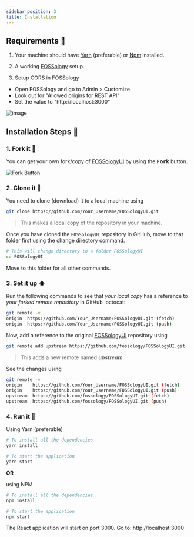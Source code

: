 ```yaml
---
sidebar_position: 3
title: Installation
---
```

<!--
SPDX-License-Identifier: CC-BY-SA-4.0

SPDX-FileCopyrightText: 2021 Aman Dwivedi <aman.dwivedi5@gmail.com>
SPDX-FileCopyrightText: 2021 Shruti Agarwal <mail2shruti.ag@gmail.com>
-->
## Requirements :scroll:

1. Your machine should have [Yarn](https://classic.yarnpkg.com/en/docs/install/#windows-stable) (preferable) or [Npm](https://docs.npmjs.com/downloading-and-installing-node-js-and-npm) installed.

2. A working [FOSSology](https://github.com/fossology/fossology#installation) setup.

3. Setup CORS in FOSSology 
- Open FOSSology and go to Admin > Customize.
- Look out for "Allowed origins for REST API"
- Set the value to "http://localhost:3000"

![image](https://user-images.githubusercontent.com/54680709/124949150-f183db80-e02e-11eb-8c5f-757a7a321d88.png)

## Installation Steps :walking:

### 1. Fork it :fork_and_knife:

You can get your own fork/copy of [FOSSologyUI](https://github.com/fossology/FOSSologyUI) by using the <kbd><b>Fork</b></kbd> button.

[![Fork Button](https://help.github.com/assets/images/help/repository/fork_button.jpg)](https://github.com/fossology/FOSSologyUI)

### 2. Clone it :busts_in_silhouette:

You need to clone (download) it to a local machine using

```sh
git clone https://github.com/Your_Username/FOSSologyUI.git
```

> This makes a local copy of the repository in your machine.

Once you have cloned the `FOSSologyUI` repository in GitHub, move to that folder first using the change directory command.

```sh
# This will change directory to a folder FOSSologyUI
cd FOSSologyUI
```

Move to this folder for all other commands.

### 3. Set it up :arrow_up:

Run the following commands to see that _your local copy_ has a reference to _your forked remote repository_ in GitHub :octocat:

```sh
git remote -v
origin  https://github.com/Your_Username/FOSSologyUI.git (fetch)
origin  https://github.com/Your_Username/FOSSologyUI.git (push)
```

Now, add a reference to the original [FOSSologyUI](https://github.com/fossology/FOSSologyUI) repository using

```sh
git remote add upstream https://github.com/fossology/FOSSologyUI.git
```

> This adds a new remote named **_upstream_**.

See the changes using

```sh
git remote -v
origin    https://github.com/Your_Username/FOSSologyUI.git (fetch)
origin    https://github.com/Your_Username/FOSSologyUI.git (push)
upstream  https://github.com/fossology/FOSSologyUI.git (fetch)
upstream  https://github.com/fossology/FOSSologyUI.git (push)
```

### 4. Run it :checkered_flag:

Using Yarn (preferable)
```sh
# To install all the dependencies
yarn install

# To start the application
yarn start
```

**OR** 

using NPM
```sh
# To install all the dependencies
npm install

# To start the application
npm start
```
The React application will start on port 3000.
Go to: http://localhost:3000

